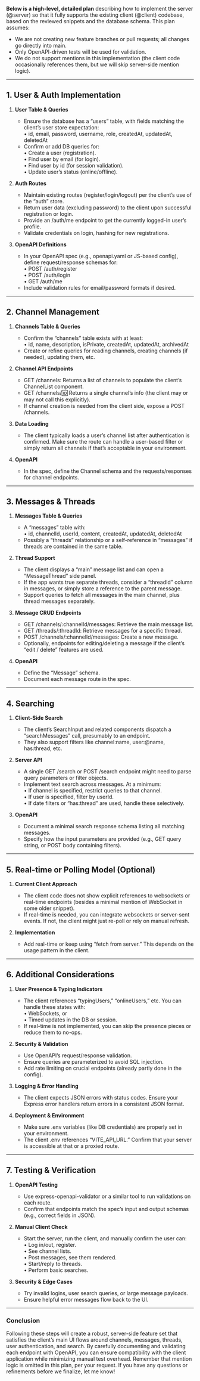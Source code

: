 **Below is a high-level, detailed plan** describing how to implement the server (@server) so that it fully supports the existing client (@client) codebase, based on the reviewed snippets and the database schema. This plan assumes:

- We are not creating new feature branches or pull requests; all changes go directly into main.  
- Only OpenAPI-driven tests will be used for validation.  
- We do not support mentions in this implementation (the client code occasionally references them, but we will skip server-side mention logic).  

---

## 1. User & Auth Implementation

1. **User Table & Queries**  
   - Ensure the database has a “users” table, with fields matching the client’s user store expectation:  
     • id, email, password, username, role, createdAt, updatedAt, deletedAt
   - Confirm or add DB queries for:  
     • Create a user (registration).  
     • Find user by email (for login).  
     • Find user by id (for session validation).  
     • Update user’s status (online/offline).  

2. **Auth Routes**  
   - Maintain existing routes (register/login/logout) per the client’s use of the “auth” store.  
   - Return user data (excluding password) to the client upon successful registration or login.  
   - Provide an /auth/me endpoint to get the currently logged-in user’s profile.  
   - Validate credentials on login, hashing for new registrations.  

3. **OpenAPI Definitions**  
   - In your OpenAPI spec (e.g., openapi.yaml or JS-based config), define request/response schemas for:  
     • POST /auth/register  
     • POST /auth/login  
     • GET /auth/me  
   - Include validation rules for email/password formats if desired.  

---

## 2. Channel Management

1. **Channels Table & Queries**  
   - Confirm the “channels” table exists with at least:  
     • id, name, description, isPrivate, createdAt, updatedAt, archivedAt
   - Create or refine queries for reading channels, creating channels (if needed), updating them, etc.  

2. **Channel API Endpoints**  
   - GET /channels: Returns a list of channels to populate the client’s ChannelList component.  
   - GET /channels/:id: Returns a single channel’s info (the client may or may not call this explicitly).  
   - If channel creation is needed from the client side, expose a POST /channels.  

3. **Data Loading**  
   - The client typically loads a user’s channel list after authentication is confirmed. Make sure the route can handle a user-based filter or simply return all channels if that’s acceptable in your environment.  

4. **OpenAPI**  
   - In the spec, define the Channel schema and the requests/responses for channel endpoints.  

---

## 3. Messages & Threads

1. **Messages Table & Queries**  
   - A “messages” table with:  
     • id, channelId, userId, content, createdAt, updatedAt, deletedAt
   - Possibly a “threads” relationship or a self-reference in “messages” if threads are contained in the same table.  

2. **Thread Support**  
   - The client displays a “main” message list and can open a “MessageThread” side panel.  
   - If the app wants true separate threads, consider a “threadId” column in messages, or simply store a reference to the parent message.  
   - Support queries to fetch all messages in the main channel, plus thread messages separately.  

3. **Message CRUD Endpoints**  
   - GET /channels/:channelId/messages: Retrieve the main message list.  
   - GET /threads/:threadId: Retrieve messages for a specific thread.  
   - POST /channels/:channelId/messages: Create a new message.  
   - Optionally, endpoints for editing/deleting a message if the client’s “edit / delete” features are used.  

4. **OpenAPI**  
   - Define the “Message” schema.  
   - Document each message route in the spec.  

---

## 4. Searching

1. **Client-Side Search**  
   - The client’s SearchInput and related components dispatch a “searchMessages” call, presumably to an endpoint.  
   - They also support filters like channel:name, user:@name, has:thread, etc.  

2. **Server API**  
   - A single GET /search or POST /search endpoint might need to parse query parameters or filter objects.  
   - Implement text search across messages. At a minimum:  
     • If channel is specified, restrict queries to that channel.  
     • If user is specified, filter by userId.  
     • If date filters or “has:thread” are used, handle these selectively.  

3. **OpenAPI**  
   - Document a minimal search response schema listing all matching messages.  
   - Specify how the input parameters are provided (e.g., GET query string, or POST body containing filters).  

---

## 5. Real-time or Polling Model (Optional)

1. **Current Client Approach**  
   - The client code does not show explicit references to websockets or real-time endpoints (besides a minimal mention of WebSocket in some older snippet).  
   - If real-time is needed, you can integrate websockets or server-sent events. If not, the client might just re-poll or rely on manual refresh.  

2. **Implementation**  
   - Add real-time or keep using “fetch from server.” This depends on the usage pattern in the client.  

---

## 6. Additional Considerations

1. **User Presence & Typing Indicators**  
   - The client references “typingUsers,” “onlineUsers,” etc. You can handle these states with:  
     • WebSockets, or  
     • Timed updates in the DB or session.  
   - If real-time is not implemented, you can skip the presence pieces or reduce them to no-ops.  

2. **Security & Validation**  
   - Use OpenAPI’s request/response validation.  
   - Ensure queries are parameterized to avoid SQL injection.  
   - Add rate limiting on crucial endpoints (already partly done in the config).  

3. **Logging & Error Handling**  
   - The client expects JSON errors with status codes. Ensure your Express error handlers return errors in a consistent JSON format.  

4. **Deployment & Environment**  
   - Make sure .env variables (like DB credentials) are properly set in your environment.  
   - The client .env references “VITE_API_URL.” Confirm that your server is accessible at that or a proxied route.  

---

## 7. Testing & Verification

1. **OpenAPI Testing**  
   - Use express-openapi-validator or a similar tool to run validations on each route.  
   - Confirm that endpoints match the spec’s input and output schemas (e.g., correct fields in JSON).  

2. **Manual Client Check**  
   - Start the server, run the client, and manually confirm the user can:  
     • Log in/out, register.  
     • See channel lists.  
     • Post messages, see them rendered.  
     • Start/reply to threads.  
     • Perform basic searches.  

3. **Security & Edge Cases**  
   - Try invalid logins, user search queries, or large message payloads.  
   - Ensure helpful error messages flow back to the UI.  

---

### Conclusion

Following these steps will create a robust, server-side feature set that satisfies the client’s main UI flows around channels, messages, threads, user authentication, and search. By carefully documenting and validating each endpoint with OpenAPI, you can ensure compatibility with the client application while minimizing manual test overhead. Remember that mention logic is omitted in this plan, per your request. If you have any questions or refinements before we finalize, let me know!
